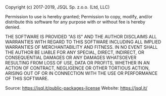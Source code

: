 Copyright (c) 2017-2019, JSQL Sp. z.o.o. (Ltd, LLC)

Permission to use is hereby granted;
Permission to copy, modify, and/or distribute this software for any purpose with or without fee is hereby denied.

THE SOFTWARE IS PROVIDED "AS IS" AND THE AUTHOR DISCLAIMS ALL WARRANTIES WITH REGARD TO THIS SOFTWARE INCLUDING ALL IMPLIED WARRANTIES OF MERCHANTABILITY AND FITNESS. IN NO EVENT SHALL THE AUTHOR BE LIABLE FOR ANY SPECIAL, DIRECT, INDIRECT, OR CONSEQUENTIAL DAMAGES OR ANY DAMAGES WHATSOEVER RESULTING FROM LOSS OF USE, DATA OR PROFITS, WHETHER IN AN ACTION OF CONTRACT, NEGLIGENCE OR OTHER TORTIOUS ACTION, ARISING OUT OF OR IN CONNECTION WITH THE USE OR PERFORMANCE OF THIS SOFTWARE.

Source: https://jsql.it/public-packages-license
Website: https://jsql.it/